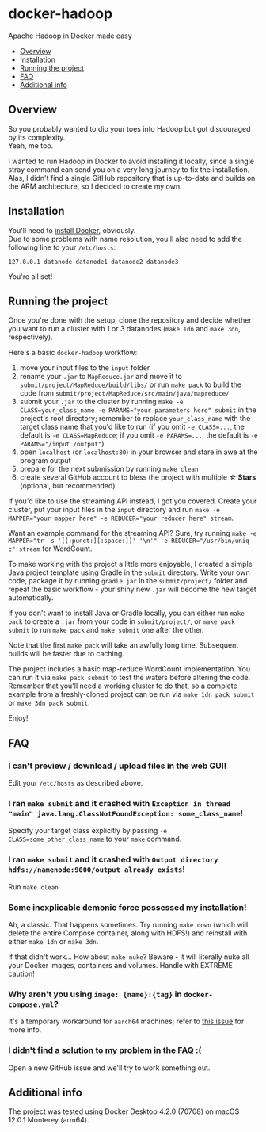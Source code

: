 # docker-hadoop

Apache Hadoop in Docker made easy

- [Overview](#overview)
- [Installation](#installation)
- [Running the project](#running-the-project)
- [FAQ](#faq)
- [Additional info](#additional-info)

## Overview

So you probably wanted to dip your toes into Hadoop but got discouraged by its complexity.\
Yeah, me too.

I wanted to run Hadoop in Docker to avoid installing it locally, since a single stray command can send you on a very long journey to fix the installation. Alas, I didn't find a single GitHub repository that is up-to-date and builds on the ARM architecture, so I decided to create my own.

## Installation

You'll need to [install Docker](https://www.docker.com/get-started), obviously.\
Due to some problems with name resolution, you'll also need to add the following line to your `/etc/hosts`:
```
127.0.0.1 datanode datanode1 datanode2 datanode3
```

You're all set!

## Running the project

Once you're done with the setup, clone the repository and decide whether you want to run a cluster with 1 or 3 datanodes (`make 1dn` and `make 3dn`, respectively).

Here's a basic `docker-hadoop` workflow:
1. move your input files to the `input` folder
2. rename your `.jar` to `MapReduce.jar` and move it to `submit/project/MapReduce/build/libs/` or run `make pack` to build the code from `submit/project/MapReduce/src/main/java/mapreduce/`
3. submit your `.jar` to the cluster by running `make -e CLASS=your_class_name -e PARAMS="your parameters here" submit` in the project's root directory; remember to replace `your_class_name` with the target class name that you'd like to run (if you omit `-e CLASS=...`, the default is `-e CLASS=MapReduce`; if you omit `-e PARAMS=...`, the default is `-e PARAMS="/input /output"`)
4. open `localhost` (or `localhost:80`) in your browser and stare in awe at the program output
5. prepare for the next submission by running `make clean`
6. create several GitHub account to bless the project with multiple **☆ Stars** (optional, but recommended)

If you'd like to use the streaming API instead, I got you covered. Create your cluster, put your input files in the `input` directory and run `make -e MAPPER="your mapper here" -e REDUCER="your reducer here" stream`.

Want an example command for the streaming API? Sure, try running `make -e MAPPER="tr -s '[[:punct:][:space:]]' '\n'" -e REDUCER="/usr/bin/uniq -c" stream` for WordCount.

To make working with the project a little more enjoyable, I created a simple Java project template using Gradle in the `submit` directory. Write your own code, package it by running `gradle jar` in the `submit/project/` folder and repeat the basic workflow - your shiny new `.jar` will become the new target automatically.

If you don't want to install Java or Gradle locally, you can either run `make pack` to create a `.jar` from your code in `submit/project/`, or `make pack submit` to run `make pack` and `make submit` one after the other.

Note that the first `make pack` will take an awfully long time. Subsequent builds will be faster due to caching.

The project includes a basic map-reduce WordCount implementation. You can run it via `make pack submit` to test the waters before altering the code. Remember that you'll need a working cluster to do that, so a complete example from a freshly-cloned project can be run via `make 1dn pack submit` or `make 3dn pack submit`.

Enjoy!

## FAQ

### I can't preview / download / upload files in the web GUI!

Edit your `/etc/hosts` as described above.

### I ran `make submit` and it crashed with `Exception in thread "main" java.lang.ClassNotFoundException: some_class_name`!

Specify your target class explicitly by passing `-e CLASS=some_other_class_name` to your `make` command.

### I ran `make submit` and it crashed with `Output directory hdfs://namenode:9000/output already exists`!

Run `make clean`.

### Some inexplicable demonic force possessed my installation!

Ah, a classic. That happens sometimes. Try running `make down` (which will delete the entire Compose container, along with HDFS!) and reinstall with either `make 1dn` or `make 3dn`.

If that didn't work... How about `make nuke`? Beware - it will literally nuke all your Docker images, containers and volumes. Handle with EXTREME caution!

### Why aren't you using `image: {name}:{tag}` in `docker-compose.yml`?

It's a temporary workaround for `aarch64` machines; refer to [this issue](https://github.com/docker/compose/issues/8804) for more info.

### I didn't find a solution to my problem in the FAQ :(

Open a new GitHub issue and we'll try to work something out.

## Additional info
The project was tested using Docker Desktop 4.2.0 (70708) on macOS 12.0.1 Monterey (arm64).
